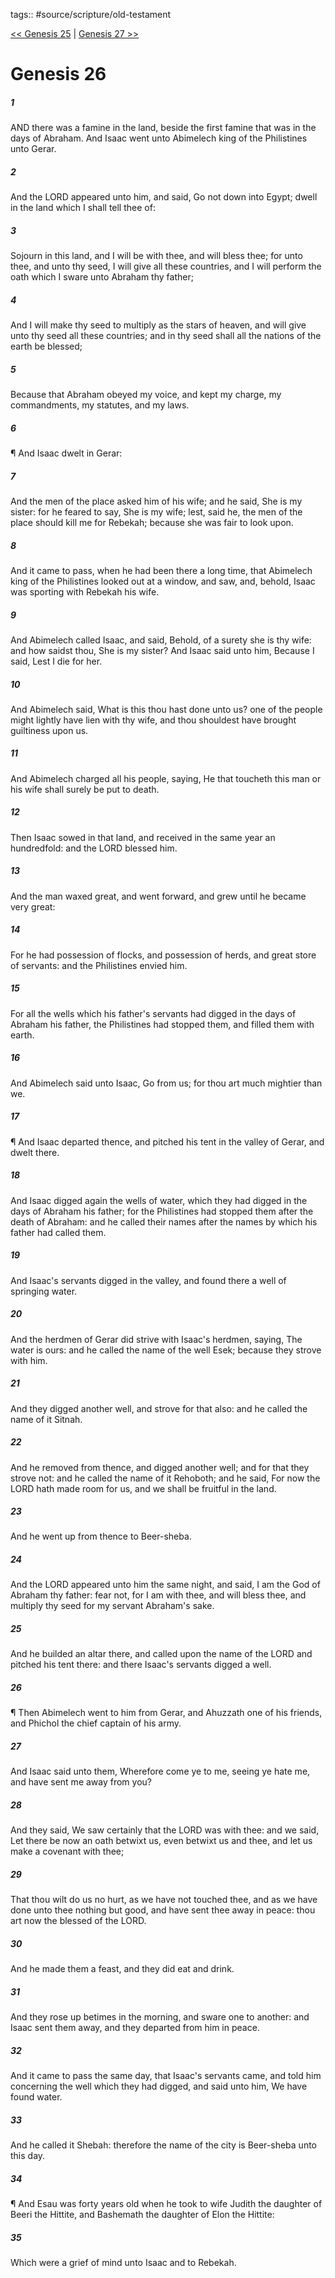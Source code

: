 tags:: #source/scripture/old-testament

[<< Genesis 25](old-testament/01_Genesis/Genesis_25.md) | [Genesis 27 >>](old-testament/01_Genesis/Genesis_27.md)

# Genesis 26

##### 1

AND there was a famine in the land, beside the first famine that was in the days of Abraham. And Isaac went unto Abimelech king of the Philistines unto Gerar.

##### 2

And the LORD appeared unto him, and said, Go not down into Egypt; dwell in the land which I shall tell thee of:

##### 3

Sojourn in this land, and I will be with thee, and will bless thee; for unto thee, and unto thy seed, I will give all these countries, and I will perform the oath which I sware unto Abraham thy father;

##### 4

And I will make thy seed to multiply as the stars of heaven, and will give unto thy seed all these countries; and in thy seed shall all the nations of the earth be blessed;

##### 5

Because that Abraham obeyed my voice, and kept my charge, my commandments, my statutes, and my laws.

##### 6

¶ And Isaac dwelt in Gerar:

##### 7

And the men of the place asked him of his wife; and he said, She is my sister: for he feared to say, She is my wife; lest, said he, the men of the place should kill me for Rebekah; because she was fair to look upon.

##### 8

And it came to pass, when he had been there a long time, that Abimelech king of the Philistines looked out at a window, and saw, and, behold, Isaac was sporting with Rebekah his wife.

##### 9

And Abimelech called Isaac, and said, Behold, of a surety she is thy wife: and how saidst thou, She is my sister? And Isaac said unto him, Because I said, Lest I die for her.

##### 10

And Abimelech said, What is this thou hast done unto us? one of the people might lightly have lien with thy wife, and thou shouldest have brought guiltiness upon us.

##### 11

And Abimelech charged all his people, saying, He that toucheth this man or his wife shall surely be put to death.

##### 12

Then Isaac sowed in that land, and received in the same year an hundredfold: and the LORD blessed him.

##### 13

And the man waxed great, and went forward, and grew until he became very great:

##### 14

For he had possession of flocks, and possession of herds, and great store of servants: and the Philistines envied him.

##### 15

For all the wells which his father's servants had digged in the days of Abraham his father, the Philistines had stopped them, and filled them with earth.

##### 16

And Abimelech said unto Isaac, Go from us; for thou art much mightier than we.

##### 17

¶ And Isaac departed thence, and pitched his tent in the valley of Gerar, and dwelt there.

##### 18

And Isaac digged again the wells of water, which they had digged in the days of Abraham his father; for the Philistines had stopped them after the death of Abraham: and he called their names after the names by which his father had called them.

##### 19

And Isaac's servants digged in the valley, and found there a well of springing water.

##### 20

And the herdmen of Gerar did strive with Isaac's herdmen, saying, The water is ours: and he called the name of the well Esek; because they strove with him.

##### 21

And they digged another well, and strove for that also: and he called the name of it Sitnah.

##### 22

And he removed from thence, and digged another well; and for that they strove not: and he called the name of it Rehoboth; and he said, For now the LORD hath made room for us, and we shall be fruitful in the land.

##### 23

And he went up from thence to Beer-sheba.

##### 24

And the LORD appeared unto him the same night, and said, I am the God of Abraham thy father: fear not, for I am with thee, and will bless thee, and multiply thy seed for my servant Abraham's sake.

##### 25

And he builded an altar there, and called upon the name of the LORD and pitched his tent there: and there Isaac's servants digged a well.

##### 26

¶ Then Abimelech went to him from Gerar, and Ahuzzath one of his friends, and Phichol the chief captain of his army.

##### 27

And Isaac said unto them, Wherefore come ye to me, seeing ye hate me, and have sent me away from you?

##### 28

And they said, We saw certainly that the LORD was with thee: and we said, Let there be now an oath betwixt us, even betwixt us and thee, and let us make a covenant with thee;

##### 29

That thou wilt do us no hurt, as we have not touched thee, and as we have done unto thee nothing but good, and have sent thee away in peace: thou art now the blessed of the LORD.

##### 30

And he made them a feast, and they did eat and drink.

##### 31

And they rose up betimes in the morning, and sware one to another: and Isaac sent them away, and they departed from him in peace.

##### 32

And it came to pass the same day, that Isaac's servants came, and told him concerning the well which they had digged, and said unto him, We have found water.

##### 33

And he called it Shebah: therefore the name of the city is Beer-sheba unto this day.

##### 34

¶ And Esau was forty years old when he took to wife Judith the daughter of Beeri the Hittite, and Bashemath the daughter of Elon the Hittite:

##### 35

Which were a grief of mind unto Isaac and to Rebekah.

